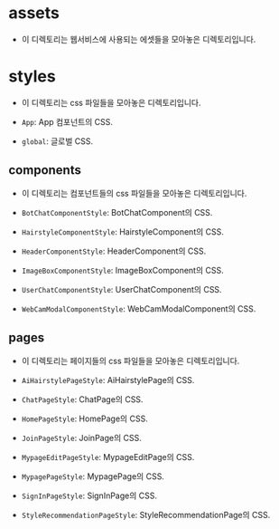 # assets
- 이 디렉토리는 웹서비스에 사용되는 에셋들을 모아놓은 디렉토리입니다.

# styles
- 이 디렉토리는 css 파일들을 모아놓은 디렉토리입니다.

- `App`: App 컴포넌트의 CSS.
- `global`: 글로벌 CSS.

## components
- 이 디렉토리는 컴포넌트들의 css 파일들을 모아놓은 디렉토리입니다.

- `BotChatComponentStyle`: BotChatComponent의 CSS.
- `HairstyleComponentStyle`: HairstyleComponent의 CSS.
- `HeaderComponentStyle`: HeaderComponent의 CSS.
- `ImageBoxComponentStyle`: ImageBoxComponent의 CSS.
- `UserChatComponentStyle`: UserChatComponent의 CSS.
- `WebCamModalComponentStyle`: WebCamModalComponent의 CSS.

## pages
- 이 디렉토리는 페이지들의 css 파일들을 모아놓은 디렉토리입니다.

- `AiHairstylePageStyle`: AiHairstylePage의 CSS.
- `ChatPageStyle`: ChatPage의 CSS.
- `HomePageStyle`: HomePage의 CSS.
- `JoinPageStyle`: JoinPage의 CSS.
- `MypageEditPageStyle`: MypageEditPage의 CSS.
- `MypagePageStyle`: MypagePage의 CSS.
- `SignInPageStyle`: SignInPage의 CSS.
- `StyleRecommendationPageStyle`: StyleRecommendationPage의 CSS.





<!-- # controller
- 이 디렉토리는 클라이언트의 요청을 처리하고 응답을 반환하는 역할을 합니다.
- `MemberController`: 회원과 관련된 요청을 처리하는 컨트롤러 클래스.

## form
- `EmailMatchForm`: 이메일 매칭 요청을 위한 폼 데이터 클래스.
- `EmailPasswordForm`: 이메일 및 비밀번호 요청을 위한 폼 데이터 클래스.
- `MemberLoginForm`: 회원 로그인 요청을 위한 폼 데이터 클래스.
- `MemberRegisterForm`: 회원 가입 요청을 위한 폼 데이터 클래스.
- `MemberUpdateForm`: 회원 정보 수정을 위한 폼 데이터 클래스.

# entity
- 이 디렉토리는 데이터베이스의 테이블과 매핑되는 엔티티 클래스들을 포함합니다.

- `Address`: 주소 정보를 나타내는 엔티티 클래스.
- `Authentication`: 인증 정보를 나타내는 엔티티 클래스.
- `BasicAuthentication`: 기본 인증 정보를 나타내는 엔티티 클래스.
- `Member`: 회원 정보를 나타내는 엔티티 클래스.
- `MemberProfile`: 회원 프로필 정보를 나타내는 엔티티 클래스.
- `Role`: 역할 정보를 나타내는 엔티티 클래스.

# repository
- 이 디렉토리는 데이터베이스에 접근하는 레포지토리 인터페이스들을 포함합니다.

- `AuthenticationRepository`: 인증 정보를 관리하는 레포지토리 인터페이스.
- `MemberProfileRepository`: 회원 프로필 정보를 관리하는 레포지토리 인터페이스.
- `MemberRepository`: 회원 정보를 관리하는 레포지토리 인터페이스.
- `RoleRepository`: 역할 정보를 관리하는 레포지토리 인터페이스.

# service
- 이 디렉토리는 비즈니스 로직을 처리하는 서비스 클래스들을 포함합니다.
- `MemberLoginResponse`: 회원 로그인 응답을 위한 데이터 클래스.
- `MemberService`: 회원 관련 비즈니스 로직을 처리하는 서비스 인터페이스.
- `MemberServiceImpl`: `MemberService` 인터페이스의 구현 클래스.

## request
- `EmailMatchRequest`: 이메일 매칭 요청을 위한 데이터 클래스.
- `EmailPasswordRequest`: 이메일 및 비밀번호 요청을 위한 데이터 클래스.
- `MemberLoginRequest`: 회원 로그인 요청을 위한 데이터 클래스.
- `MemberRegisterRequest`: 회원 가입 요청을 위한 데이터 클래스.
- `MemberUpdateRequest`: 회원 정보 수정을 위한 데이터 클래스. -->

